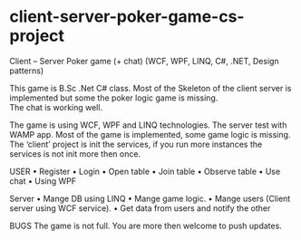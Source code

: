 # client-server-poker-game-cs-project
Client – Server Poker game (+ chat) (WCF, WPF, LINQ, C#, .NET, Design patterns)

This game is B.Sc .Net C# class.
Most of the Skeleton of the client server is implemented but some the poker logic game is missing.  
The chat is working well.

The game is using WCF, WPF and LINQ technologies. 
The server test with WAMP app.
Most of the game is implemented, some game logic is missing.
The ‘client’ project is init the services, if you run more instances the services is not init more then once.

USER
•	Register
•	Login 
•	Open table
•	Join table
•	Observe table
•	Use chat
•	Using WPF 

Server
•	Mange DB using LINQ
•	Mange game logic.
•	Mange users (Client server using WCF service).
• Get data from users and notify the other 

BUGS
The game is not full. You are more then welcome to push updates.
